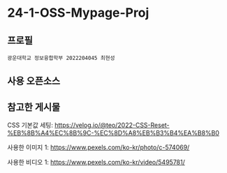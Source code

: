 # 24-1-OSS-Mypage-Proj

## 프로필

`광운대학교 정보융합학부 2022204045 최현성`

## 사용 오픈소스

## 참고한 게시물

CSS 기본값 세팅: https://velog.io/@teo/2022-CSS-Reset-%EB%8B%A4%EC%8B%9C-%EC%8D%A8%EB%B3%B4%EA%B8%B0

사용한 이미지 1: https://www.pexels.com/ko-kr/photo/c-574069/

사용한 비디오 1: https://www.pexels.com/ko-kr/video/5495781/
